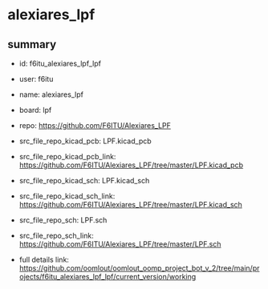 # alexiares_lpf
 
## summary 
* id: f6itu_alexiares_lpf_lpf
* user: f6itu
* name: alexiares_lpf
* board: lpf
* repo: https://github.com/F6ITU/Alexiares_LPF
* src_file_repo_kicad_pcb: LPF.kicad_pcb
* src_file_repo_kicad_pcb_link: https://github.com/F6ITU/Alexiares_LPF/tree/master/LPF.kicad_pcb
* src_file_repo_kicad_sch: LPF.kicad_sch
* src_file_repo_kicad_sch_link: https://github.com/F6ITU/Alexiares_LPF/tree/master/LPF.kicad_sch

* src_file_repo_sch: LPF.sch
* src_file_repo_sch_link: https://github.com/F6ITU/Alexiares_LPF/tree/master/LPF.sch
* full details link: https://github.com/oomlout/oomlout_oomp_project_bot_v_2/tree/main/projects/f6itu_alexiares_lpf_lpf/current_version/working  






